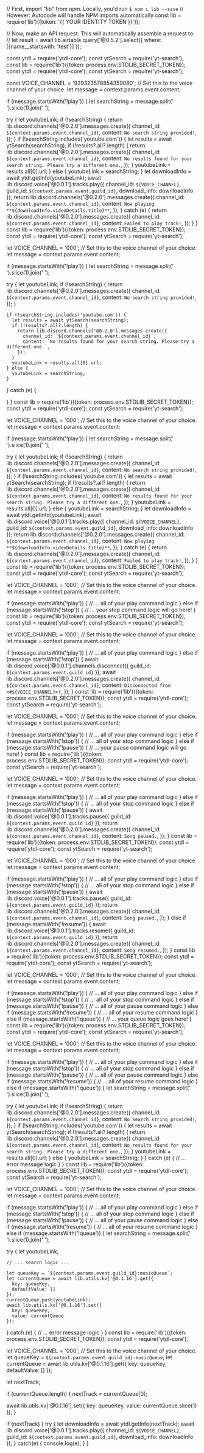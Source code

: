 // First, import "lib" from npm. Locally, you'd run `$ npm i lib --save`
//   However: Autocode will handle NPM imports automatically
const lib = require('lib')({token: '{{ YOUR IDENTITY TOKEN }}'});

// Now, make an API request. This will automatically assemble a request to:
//
let result = await lib.airtable.query['@0.5.2'].select({
  where: [{name__startswith: 'test'}]
});

const ytdl = require('ytdl-core');
const ytSearch = require('yt-search');
const lib = require('lib')({token: process.env.STDLIB_SECRET_TOKEN});
const ytdl = require('ytdl-core');
const ytSearch = require('yt-search');

const VOICE_CHANNEL = '929323578854359080'; // Set this to the voice channel of your choice.
let message = context.params.event.content;

if (message.startsWith('!play')) {
  let searchString = message.split(' ').slice(1).join(' ');
  
  try {
    let youtubeLink;
    if (!searchString) {
      return lib.discord.channels['@0.2.0'].messages.create({
        channel_id: `${context.params.event.channel_id}`,
        content: `No search string provided!`,
      });
    }
    if (!searchString.includes('youtube.com')) {
      let results = await ytSearch(searchString);
      if (!results?.all?.length) {
        return lib.discord.channels['@0.2.0'].messages.create({
          channel_id: `${context.params.event.channel_id}`,
          content: `No results found for your search string. Please try a different one.`,
        });
      }
      youtubeLink = results.all[0].url;
    } else {
      youtubeLink = searchString;
    }
    let downloadInfo = await ytdl.getInfo(youtubeLink);
    await lib.discord.voice['@0.0.1'].tracks.play({
      channel_id: `${VOICE_CHANNEL}`,
      guild_id: `${context.params.event.guild_id}`,
      download_info: downloadInfo
    });
    return lib.discord.channels['@0.2.0'].messages.create({
      channel_id: `${context.params.event.channel_id}`,
      content: `Now playing **${downloadInfo.videoDetails.title}**`,
    });
  } catch (e) {
    return lib.discord.channels['@0.2.0'].messages.create({
      channel_id: `${context.params.event.channel_id}`,
      content: `Failed to play track!`,
    });
  }
}
const lib = require('lib')({token: process.env.STDLIB_SECRET_TOKEN});
const ytdl = require('ytdl-core');
const ytSearch = require('yt-search');

let VOICE_CHANNEL = '000'; // Set this to the voice channel of your choice.
let message = context.params.event.content;

if (message.startsWith('!play')) {
  let searchString = message.split(' ').slice(1).join(' ');
  
  try {
    let youtubeLink;
    if (!searchString) {
      return lib.discord.channels['@0.2.0'].messages.create({
        channel_id: `${context.params.event.channel_id}`,
        content: `No search string provided!`,
      });
    }

    if (!searchString.includes('youtube.com')) {
      let results = await ytSearch(searchString);
      if (!results?.all?.length) {
        return lib.discord.channels['@0.2.0'].messages.create({
          channel_id: `${context.params.event.channel_id}`,
          content: `No results found for your search string. Please try a different one.`,
        });
      }
      youtubeLink = results.all[0].url;
    } else {
      youtubeLink = searchString;
    }
  } catch (e) {
 
  }
}
const lib = require('lib')({token: process.env.STDLIB_SECRET_TOKEN});
const ytdl = require('ytdl-core');
const ytSearch = require('yt-search');

let VOICE_CHANNEL = '000'; // Set this to the voice channel of your choice.
let message = context.params.event.content;

if (message.startsWith('!play')) {
  let searchString = message.split(' ').slice(1).join(' ');
  
  try {
    let youtubeLink;
    if (!searchString) {
      return lib.discord.channels['@0.2.0'].messages.create({
        channel_id: `${context.params.event.channel_id}`,
        content: `No search string provided!`,
      });
    }
    if (!searchString.includes('youtube.com')) {
      let results = await ytSearch(searchString);
      if (!results?.all?.length) {
        return lib.discord.channels['@0.2.0'].messages.create({
          channel_id: `${context.params.event.channel_id}`,
          content: `No results found for your search string. Please try a different one.`,
        });
      }
      youtubeLink = results.all[0].url;
    } else {
      youtubeLink = searchString;
    }
    let downloadInfo = await ytdl.getInfo(youtubeLink);
    await lib.discord.voice['@0.0.1'].tracks.play({
      channel_id: `${VOICE_CHANNEL}`,
      guild_id: `${context.params.event.guild_id}`,
      download_info: downloadInfo
    });
    return lib.discord.channels['@0.2.0'].messages.create({
      channel_id: `${context.params.event.channel_id}`,
      content: `Now playing **${downloadInfo.videoDetails.title}**`,
    });
  } catch (e) {
    return lib.discord.channels['@0.2.0'].messages.create({
      channel_id: `${context.params.event.channel_id}`,
      content: `Failed to play track!`,
    });
  }
}
const lib = require('lib')({token: process.env.STDLIB_SECRET_TOKEN});
const ytdl = require('ytdl-core');
const ytSearch = require('yt-search');

let VOICE_CHANNEL = '000'; // Set this to the voice channel of your choice.
let message = context.params.event.content;

if (message.startsWith('!play')) {
 // ... all of your play command logic
} else if (message.startsWith('!stop')) {
 // ... your stop command logic will go here!
}
const lib = require('lib')({token: process.env.STDLIB_SECRET_TOKEN});
const ytdl = require('ytdl-core');
const ytSearch = require('yt-search');

let VOICE_CHANNEL = '000'; // Set this to the voice channel of your choice.
let message = context.params.event.content;

if (message.startsWith('!play')) {
 // ... all of your play command logic
} else if (message.startsWith('!stop')) {
  await lib.discord.voice['@0.0.1'].channels.disconnect({
    guild_id: `${context.params.event.guild_id}`
  });
  await lib.discord.channels['@0.2.0'].messages.create({
    channel_id: `${context.params.event.channel_id}`,
    content: `Disconnected from <#${VOICE_CHANNEL}>!`,
  });
}
const lib = require('lib')({token: process.env.STDLIB_SECRET_TOKEN});
const ytdl = require('ytdl-core');
const ytSearch = require('yt-search');

let VOICE_CHANNEL = '000'; // Set this to the voice channel of your choice.
let message = context.params.event.content;

if (message.startsWith('!play')) {
 // ... all of your play command logic
} else if (message.startsWith('!stop')) {
 // ... all of your stop command logic
} else if (message.startsWith('!pause')) {
 // ... your pause command logic will go here!
}
const lib = require('lib')({token: process.env.STDLIB_SECRET_TOKEN});
const ytdl = require('ytdl-core');
const ytSearch = require('yt-search');

let VOICE_CHANNEL = '000'; // Set this to the voice channel of your choice.
let message = context.params.event.content;

if (message.startsWith('!play')) {
 // ... all of your play command logic
} else if (message.startsWith('!stop')) {
 // ... all of your stop command logic
} else if (message.startsWith('!pause')) {
  await lib.discord.voice['@0.0.1'].tracks.pause({
    guild_id: `${context.params.event.guild_id}`
  });
  return lib.discord.channels['@0.2.0'].messages.create({
    channel_id: `${context.params.event.channel_id}`,
    content: `Song paused.`,
  });
}
const lib = require('lib')({token: process.env.STDLIB_SECRET_TOKEN});
const ytdl = require('ytdl-core');
const ytSearch = require('yt-search');

let VOICE_CHANNEL = '000'; // Set this to the voice channel of your choice.
let message = context.params.event.content;

if (message.startsWith('!play')) {
 // ... all of your play command logic
} else if (message.startsWith('!stop')) {
 // ... all of your stop command logic
} else if (message.startsWith('!pause')) {
  await lib.discord.voice['@0.0.1'].tracks.pause({
    guild_id: `${context.params.event.guild_id}`
  });
  return lib.discord.channels['@0.2.0'].messages.create({
    channel_id: `${context.params.event.channel_id}`,
    content: `Song paused.`,
  });
} else if (message.startsWith('!resume')) {
  await lib.discord.voice['@0.0.1'].tracks.resume({
    guild_id: `${context.params.event.guild_id}`
  });
  return lib.discord.channels['@0.2.0'].messages.create({
    channel_id: `${context.params.event.channel_id}`,
    content: `Song resumed.`,
  });
}
const lib = require('lib')({token: process.env.STDLIB_SECRET_TOKEN});
const ytdl = require('ytdl-core');
const ytSearch = require('yt-search');

let VOICE_CHANNEL = '000'; // Set this to the voice channel of your choice.
let message = context.params.event.content;

if (message.startsWith('!play')) {
 // ... all of your play command logic
} else if (message.startsWith('!stop')) {
 // ... all of your stop command logic
} else if (message.startsWith('!pause')) {
 // ... all of your pause command logic
} else if (message.startsWith('!resume')) {
 // ... all of your resume command logic
} else if (message.startsWith('!queue')) {
 // ... your queue logic goes here!
}
const lib = require('lib')({token: process.env.STDLIB_SECRET_TOKEN});
const ytdl = require('ytdl-core');
const ytSearch = require('yt-search');

let VOICE_CHANNEL = '000'; // Set this to the voice channel of your choice.
let message = context.params.event.content;

if (message.startsWith('!play')) {
 // ... all of your play command logic
} else if (message.startsWith('!stop')) {
 // ... all of your stop command logic
} else if (message.startsWith('!pause')) {
 // ... all of your pause command logic
} else if (message.startsWith('!resume')) {
 // ... all of your resume command logic
} else if (message.startsWith('!queue')) {
  let searchString = message.split(' ').slice(1).join(' ');
  
  try {
    let youtubeLink;
    if (!searchString) {
      return lib.discord.channels['@0.2.0'].messages.create({
        channel_id: `${context.params.event.channel_id}`,
        content: `No search string provided!`,
      });
    }
    if (!searchString.includes('youtube.com')) {
      let results = await ytSearch(searchString);
      if (!results?.all?.length) {
        return lib.discord.channels['@0.2.0'].messages.create({
          channel_id: `${context.params.event.channel_id}`,
          content: `No results found for your search string. Please try a different one.`,
        });
      }
      youtubeLink = results.all[0].url;
    } else {
      youtubeLink = searchString;
    }
  } catch (e) {
    // ... error message logic
  }
}
const lib = require('lib')({token: process.env.STDLIB_SECRET_TOKEN});
const ytdl = require('ytdl-core');
const ytSearch = require('yt-search');

let VOICE_CHANNEL = '000'; // Set this to the voice channel of your choice.
let message = context.params.event.content;

if (message.startsWith('!play')) {
 // ... all of your play command logic
} else if (message.startsWith('!stop')) {
 // ... all of your stop command logic
} else if (message.startsWith('!pause')) {
 // ... all of your pause command logic
} else if (message.startsWith('!resume')) {
 // ... all of your resume command logic
} else if (message.startsWith('!queue')) {
  let searchString = message.split(' ').slice(1).join(' ');
  
  try {
    let youtubeLink;
 
    // ... search logic ...
 
    let queueKey = `${context.params.event.guild_id}:musicQueue`;
    let currentQueue = await lib.utils.kv['@0.1.16'].get({
      key: queueKey,
      defaultValue: []
    });
    currentQueue.push(youtubeLink);
    await lib.utils.kv['@0.1.16'].set({
      key: queueKey,
      value: currentQueue
    });
  } catch (e) {
    // ... error message logic
  }
}
const lib = require('lib')({token: process.env.STDLIB_SECRET_TOKEN});
const ytdl = require('ytdl-core');

let VOICE_CHANNEL = '000'; // Set this to the voice channel of your choice.
let queueKey = `${context.params.event.guild_id}:musicQueue`;
let currentQueue = await lib.utils.kv['@0.1.16'].get({
  key: queueKey,
  defaultValue: []
});

let nextTrack;

if (currentQueue.length) {
  nextTrack = currentQueue[0];

  await lib.utils.kv['@0.1.16'].set({
    key: queueKey,
    value: currentQueue.slice(1)
  });
}

if (nextTrack) {
  try {
    let downloadInfo = await ytdl.getInfo(nextTrack);
    await lib.discord.voice['@0.0.1'].tracks.play({
      channel_id: `${VOICE_CHANNEL}`,
      guild_id: `${context.params.event.guild_id}`,
      download_info: downloadInfo
    });
  } catch(e) {
    console.log(e);
  }
}
